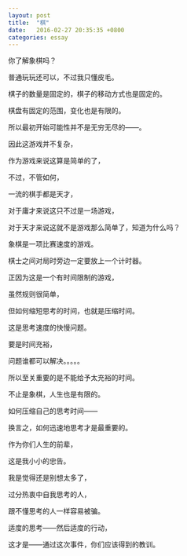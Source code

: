 ```yaml
---
layout: post
title:  "棋"
date:   2016-02-27 20:35:35 +0800
categories: essay
---
```


你了解象棋吗？

普通玩玩还可以，不过我只懂皮毛。

棋子的数量是固定的，棋子的移动方式也是固定的。

棋盘有固定的范围，变化也是有限的。

所以最初开始可能性并不是无穷无尽的——。

因此这游戏并不复杂，

作为游戏来说这算是简单的了，

不过，不管如何，

一流的棋手都是天才，

对于庸才来说这只不过是一场游戏，

对于天才来说这就不是游戏那么简单了，知道为什么吗？

象棋是一项比赛速度的游戏。

棋士之间对局时旁边一定要放上一个计时器。

正因为这是一个有时间限制的游戏，

虽然规则很简单，

但如何缩短思考的时间，也就是压缩时间。

这是思考速度的快慢问题。

要是时间充裕，

问题谁都可以解决。。。。。

所以至关重要的是不能给予太充裕的时间。

不止是象棋，人生也是有限的。

如何压缩自己的思考时间——

换言之，如何迅速地思考才是最重要的。

作为你们人生的前辈，

这是我小小的忠告。

我是觉得还是别想太多了，

过分热衷中自我思考的人，

跟不懂思考的人一样容易被骗。

适度的思考——然后适度的行动，

这才是——通过这次事件，你们应该得到的教训。


